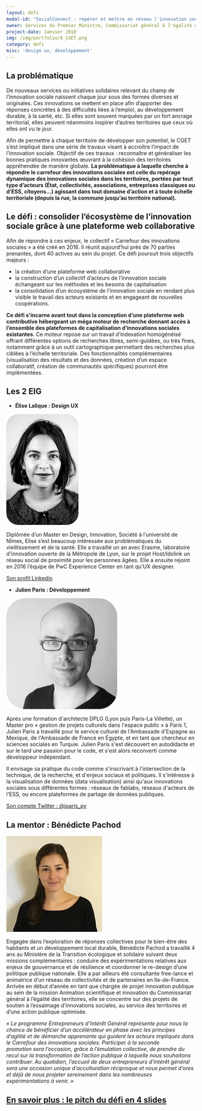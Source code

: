 ```yaml
---
layout: defi
modal-id: "SocialConnect : repérer et mettre en réseau l'innovation sociale dans les territoires"
owner: Services du Premier Ministre, Commissariat général à l'égalité des territoires, Carrefour des innovations sociales
project-date: Janvier 2018
img: /img/portfolio/8_CGET.png
category: defi
misc: 'design ux, développement'
---
```

## La problématique

De nouveaux services ou initiatives solidaires relevant du champ de
l’innovation sociale naissent chaque jour sous des formes diverses et
originales. Ces innovations se mettent en place afin d’apporter des
réponses concrètes à des difficultés liées à l’emploi, au
développement durable, à la santé, etc. Si elles sont souvent marquées
par un fort ancrage territorial, elles peuvent néanmoins inspirer
d’autres territoires que ceux où elles ont vu le jour.

Afin de permettre à chaque territoire de développer son potentiel, le
CGET s’est impliqué dans une série de travaux visant à accroître
l’impact de l’innovation sociale. Objectif de ces travaux :
reconnaître et généraliser les bonnes pratiques innovantes œuvrant à
la cohésion des territoires appréhendée de manière globale. **La
problématique à laquelle cherche à répondre le carrefour des
innovations sociales est celle du repérage dynamique des innovations
sociales dans les territoires, portées par tout type d’acteurs (État,
collectivités, associations, entreprises classiques ou d’ESS,
citoyens…)  agissant dans tout domaine d’action et à toute échelle
territoriale (depuis la rue, la commune jusqu’au territoire
national).**

## Le défi : consolider l’écosystème de l’innovation sociale grâce à une plateforme web collaborative

Afin de répondre à ces enjeux, le collectif « Carrefour des
innovations sociales » a été créé en 2016. Il réunit aujourd’hui près
de 70 parties prenantes, dont 40 actives au sein du projet. Ce défi
poursuit trois objectifs majeurs :

* la création d’une plateforme web collaborative
* la construction d’un collectif d’acteurs de l’innovation sociale
  échangeant sur les méthodes et les besoins de capitalisation
* la consolidation d’un écosystème de l’innovation sociale en rendant
  plus visible le travail des acteurs existants et en engageant de
  nouvelles coopérations.

**Ce défi s’incarne avant tout dans la conception d’une plateforme web
contributive hébergeant un méga moteur de recherche donnant accès à
l’ensemble des plateformes de capitalisation d’innovations sociales
existantes**. Ce moteur repose sur un travail d’indexation homogénéisé
offrant différentes options de recherches libres, semi-guidées, ou
très fines, notamment grâce à un outil cartographique permettant des
recherches plus ciblées à l’échelle territoriale.  Des fonctionnalités
complémentaires (visualisation des résultats et des données, création
d’un espace collaboratif, création de communautés spécifiques)
pourront être implémentées.

## Les 2 EIG

* **Élise Lalique : Design UX**

![Photo d'Élise Lalique](/img/portfolio/EliseLalique.png)

Diplômée d’un Master en Design, Innovation, Société à l’université de
Nîmes, Elise s’est beaucoup intéressée aux problématiques du
vieillissement et de la santé. Elle a travaillé un an avec Erasme,
laboratoire d'innovation ouverte de la Métropole de Lyon, sur le
projet Host/Idolink un réseau social de proximité pour les personnes
âgées. Elle a ensuite rejoint en 2016 l’équipe de PwC Experience
Center en tant qu’UX designer.

[Son profil Linkedin](https://www.linkedin.com/in/elise-lalique-88710467/)

* **Julien Paris : Développement**

![Photo de Julien Paris](/img/portfolio/JulienParis.png)

Après une formation d'architecte DPLG (Lyon puis Paris-La Villette),
un Master pro « gestion de projets culturels dans l'espace public » à
Paris 1, Julien Paris a travaillé pour le service culturel de
l'Ambassade d'Espagne au Mexique, de l'Ambassade de France en Égypte,
et en tant que chercheur en sciences sociales en Turquie. Julien Paris
s'est découvert en autodidacte et sur le tard une passion pour le
code, et s'est alors reconverti comme développeur indépendant.

Il envisage sa pratique du code comme s'inscrivant à l'intersection de
la technique, de la recherche, et d'enjeux sociaux et politiques. Il
s'intéresse à la visualisation de données (data visualisation) ainsi
qu'aux innovations sociales sous différentes formes : réseaux de
fablabs, réseaux d'acteurs de l'ESS, ou encore plateformes de partage
de données publiques.

[Son compte Twitter : @jparis_py](https://www.twitter.com/jparis_py)

## La mentor : Bénédicte Pachod

![Photo de Bénédicte Pachod](/img/portfolio/8.PACHODBenedicte.jpg)

Engagée dans l’exploration de réponses collectives pour le bien-être
des habitants et un développement local durable, Bénédicte Pachod a
travaillé 4 ans au Ministère de la Transition écologique et solidaire
suivant deux missions complémentaires : conduire des expérimentations
relatives aux enjeux de gouvernance et de résilience et coordonner le
re-design d’une politique publique nationale. Elle a par ailleurs été
consultante free-lance et animatrice d’un réseau de collectivités et
de partenaires en Ile-de-France. Arrivée en début d’année en tant que
chargée de projet innovation publique au sein de la mission Animation
scientifique et innovation du Commissariat général à l’égalité des
territoires, elle se concentre sur des projets de soutien à
l’essaimage d’innovations sociales, au service des territoires et
d’une action publique optimisée.

*« Le programme Entrepreneurs d’Intérêt Général représente pour nous
la chance de bénéficier d’un accélérateur en phase avec les principes
d’agilité et de démarche apprenante qui guident les acteurs impliqués
dans le Carrefour des innovations sociales.  Participer à la seconde
promotion sera l’occasion, grâce à l’émulation collective, de prendre
du recul sur la transformation de l’action publique à laquelle nous
souhaitons contribuer. Au quotidien, l’accueil de deux entrepreneurs
d’intérêt général sera une occasion unique d’acculturation réciproque
et nous permet d’ores et déjà de nous projeter sereinement dans les
nombreuses expérimentations à venir. »*

## [En savoir plus : le pitch du défi en 4 slides](https://www.slideshare.net/secret/JwoeXqqanm7T57)
